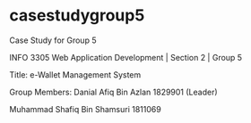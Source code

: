 # casestudygroup5
Case Study for Group 5

INFO 3305 Web Application Development | 
Section 2 | 
Group 5

Title: e-Wallet Management System

Group Members:
Danial Afiq Bin Azlan 1829901 (Leader) 

Muhammad Shafiq Bin Shamsuri 1811069

